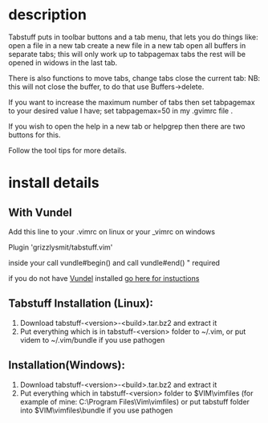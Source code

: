 description
===========

Tabstuff puts in toolbar buttons and a tab menu, that lets you do things like: open a file in a new tab create a new file in a new tab open all buffers  in separate tabs; this will only work up to tabpagemax tabs the rest will be opened in widows in the last tab.

There is also functions to move tabs, change tabs close the current tab: NB: this will not close the buffer, to do that use Buffers-&gt;delete.

If you want to increase the maximum number of tabs then set tabpagemax to your desired value I have; set tabpagemax=50 in my .gvimrc file .

If you wish to open the help in a new tab or helpgrep then there are two buttons for this.

Follow the tool tips for more details.
 
install details
===============

## With Vundel 

Add this line to your .vimrc on linux or your _vimrc on windows

Plugin 'grizzlysmit/tabstuff.vim'

inside your 
call vundle#begin()
and 
call vundle#end()            " required

if you do not have [Vundel](https://github.com/VundleVim/Vundle.vim) installed [go here for instuctions](https://github.com/VundleVim/Vundle.vim#quick-start)


## Tabstuff Installation (Linux):

1. Download tabstuff-&lt;version&gt;-&lt;build&gt;.tar.bz2 and extract it
2. Put everything which is in tabstuff-&lt;version&gt; folder to ~/.vim, or put videm to ~/.vim/bundle if you use pathogen

## Installation(Windows):

1. Download tabstuff-&lt;version&gt;-&lt;build&gt;.tar.bz2 and extract it
2. Put everything which in tabstuff-&lt;version&gt; folder to $VIM\vimfiles (for example of mine: C:\Program Files\Vim\vimfiles) or put tabstuff folder into $VIM\vimfiles\bundle if you use pathogen

